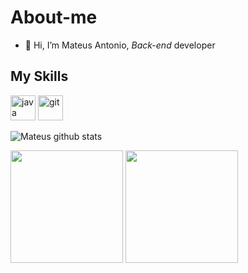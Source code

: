 # About-me

- 👋 Hi, I’m Mateus Antonio, *Back-end* developer

## My Skills
<img src="https://cdn.icon-icons.com/icons2/2415/PNG/512/java_original_wordmark_logo_icon_146459.png" alt="java" width="40" height="40" style="max-width:100%;"></img>
<img src="https://cdn.icon-icons.com/icons2/2107/PNG/512/file_type_git_icon_130581.png" alt="git" width="40" height="40" style="max-width:100%;"></img>

![Mateus github stats](https://github-readme-stats.vercel.app/api?username=mateusantonioofc&show_icons=true&count_private=true&theme=holi)

<p align="left">
  <img height="180em" src="https://github-readme-stats.vercel.app/api?username=mateusantonioofc&show_icons=true&theme=dark"/>
  <img height="180em" src="https://github-readme-stats.vercel.app/api/top-langs/?username=mateusantonioofc&layout=compact&theme=dark"/>
</p>
